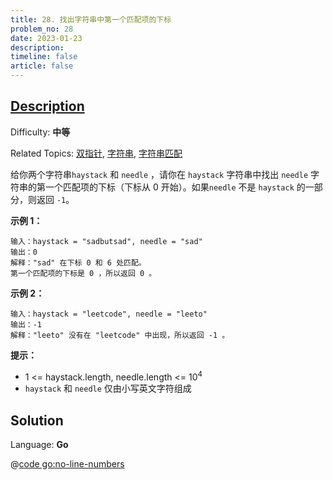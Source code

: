 ```yaml
---
title: 28. 找出字符串中第一个匹配项的下标
problem_no: 28
date: 2023-01-23
description: 
timeline: false
article: false
---
```


## [Description](https://leetcode.cn/problems/find-the-index-of-the-first-occurrence-in-a-string/)

Difficulty: **中等**

Related Topics: [双指针](https://leetcode.cn/tag/two-pointers/), [字符串](https://leetcode.cn/tag/string/), [字符串匹配](https://leetcode.cn/tag/string-matching/)


给你两个字符串`haystack` 和 `needle` ，请你在 `haystack` 字符串中找出 `needle` 字符串的第一个匹配项的下标（下标从 0 开始）。如果`needle` 不是 `haystack` 的一部分，则返回 `-1`。

**示例 1：**

```
输入：haystack = "sadbutsad", needle = "sad"
输出：0
解释："sad" 在下标 0 和 6 处匹配。
第一个匹配项的下标是 0 ，所以返回 0 。
```

**示例 2：**

```
输入：haystack = "leetcode", needle = "leeto"
输出：-1
解释："leeto" 没有在 "leetcode" 中出现，所以返回 -1 。
```

**提示：**

*   1 <= haystack.length, needle.length <= 10<sup>4</sup>
*   `haystack` 和 `needle` 仅由小写英文字符组成


## Solution

Language: **Go**

@[code go:no-line-numbers](../../_codes/algorithm/code/leet-code/28-main.go)
